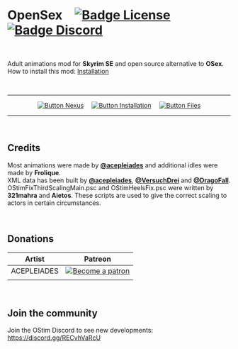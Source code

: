 
# OpenSex   [![Badge License]][License]   [![Badge Discord]][Discord]

<br>

Adult animations mod for **Skyrim SE** and open source alternative to **OSex**. <br>
How to install this mod: [Installation]

<br>

<div align = center>

---

[![Button Nexus]][Nexus]   
[![Button Installation]][Installation]   
[![Button Files]][Files]

---

</div>

<br>

## Credits

Most animations were made by **[@acepleiades]** and additional idles were made by **Frolique**. <br>
XML data has been built by **[@acepleiades]**, **[@VersuchDrei]** and **[@DragoFall]**. <br>
OStimFixThirdScalingMain.psc and OStimHeelsFix.psc were written by **321mahra** and **Aietos**. These scripts are used to give the correct scaling to actors in certain circumstances.

<br>

## Donations 

| Artist | Patreon |
|-|-|
| ACEPLEIADES |<a href="https://www.patreon.com/skyrimaceanimations"><img alt="Become a patron" src="https://i.ibb.co/GPtxW0M/patron35.png"></a>|
| | |

<br>

## Join the community

Join the OStim Discord to see new developments: https://discord.gg/RECvhVaRcU

<!----------------------------------------------------------------------------->

[Artist AcePleiades]: https://www.patreon.com/skyrimaceanimations

[@acepleiades]: https://github.com/acepleiades
[@VersuchDrei]: https://github.com/VersuchDrei
[@DragoFall]: https://github.com/DragoFall

[Discord]: https://discord.gg/RECvhVaRcU
[Files]: https://drive.google.com/drive/folders/1-A4pRMkvOFldBcEZ8lMogyX2PulDrqEg?usp=sharing
[Nexus]: https://www.nexusmods.com/skyrimspecialedition/mods/61167/

[Installation]: Documentation/Installation.md
[License]: LICENSE


<!----------------------------------[ Badges ]--------------------------------->

[Badge License]: https://img.shields.io/badge/_-CC_BY_SA-b06e19.svg?style=for-the-badge&logoColor=white&logo=CreativeCommons&labelColor=EF9421
[Badge Discord]: https://img.shields.io/badge/_-Discord-4751bc?style=for-the-badge&logoColor=white&logo=Discord&labelColor=5865F2


<!---------------------------------[ Buttons ]--------------------------------->

[Button Installation]: https://img.shields.io/badge/Installation-5BA745?style=for-the-badge&logoColor=white&logo=DocuSign
[Button Nexus]: https://img.shields.io/badge/Ｎｅｘｕｓ_Mods-8197ec?style=for-the-badge&logoColor=white&logo=Dragonframe
[Button Files]: https://img.shields.io/badge/MAX_Files-A9225C?style=for-the-badge&logoColor=white&logo=GoogleDrive

[Button AcePleiades]: https://img.shields.io/badge/AcePleiades-FF424D?style=for-the-badge&logoColor=white&logo=Patreon

